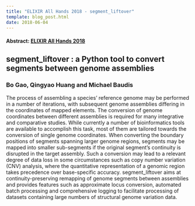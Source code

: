 ```yaml
---
title: "ELIXIR All Hands 2018 - segment_liftover"
template: blog_post.html 
date: 2018-06-04
---
```


#### Abstract: [ELIXIR All Hands 2018](https://www.elixir-europe.org/events/elixir-all-hands-2018)
## segment_liftover : a Python tool to convert segments between genome assemblies
### Bo Gao, Qingyao Huang and Michael Baudis

The process of assembling a species’ reference genome may be performed in a number of iterations, with subsequent genome assemblies differing in the coordinates of mapped elements. The conversion of genome coordinates between different assemblies is required for many integrative and comparative studies. While currently a number of bioinformatics tools are available to accomplish this task, most of them are tailored towards the conversion of single genome coordinates. When converting the boundary positions of segments spanning larger genome regions, segments may be mapped into smaller sub-segments if the original segment’s continuity is disrupted in the target assembly. Such a conversion may lead to a relevant degree of data loss in some circumstances such as copy number variation (CNV) analysis, where the quantitative representation of a genomic region takes precedence over base-specific accuracy. segment_liftover aims at continuity-preserving remapping of genome segments between assemblies and provides features such as approximate locus conversion, automated batch processing and comprehensive logging to facilitate processing of datasets containing large numbers of structural genome variation data.

